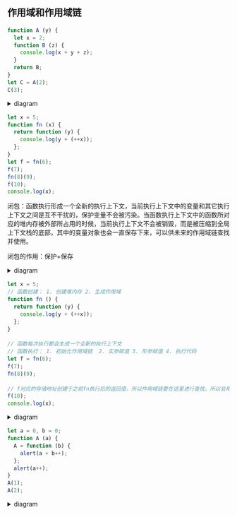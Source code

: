 ## 作用域和作用域链
```javascript
function A (y) {
  let x = 2;
  function B (z) {
    console.log(x + y + z);
  }
  return B;
}
let C = A(2);
C(3);
```
<details>
  <summary>diagram</summary>
  
  ```text
  // 第一步：创建全局上下文，并将其压入ECStack中
  ECStack = [
    // => 全局执行上下文
    EC(G) = {
      // => 全局变量对象
      VO(G): {
        ... // => 包含全局对象原有的属性
        x: 1,
        A: function(y) {...},
        A[[scope]]: VO(G) // 作用域为当前函数所在的变量对象
      }
    },
  ];
  // 第二步：执行函数A(2)
  ECStack = [
    // => A的执行上下文
    EC(A) = {
      // => 链表初始化为：AO(A) -> VO(G)
      [[scope]]:VO(G)
      scopeChain:<AO(A),AO[[scope]]>
      // => 创建函数A的活动对象
      AO(A): {
        arguments: {0:2,length:1},
        y:3,
        x:2,
        B: function B(z) {...}
        B[[scope]]: AO(A)
        this: window
      }
    },
    // => 全局执行上下文
    EC(G) = {
      // => 全局变量对象
      VO(G) = {
        ... // => 包含对象原有的属性
        x: 1,
        A: function(y) {...},
        A[[scope]]: VO(G) // => 创建函数的时候就确定了其作用域
        C: function B(z) {...}
      }
    }
  ]
  // 第三步： 执行B/C函数 C(3)
  ECStack = [
    EC(B) = {
      [[scope]]: AO(A)
      scopeChain: <AO(B),B[[scope]]>
      AO(B) = {
        arguments: {0:3,length:1,...},
        z: 3,
        this: window
      }
    },
    EC(A) = {
      [[scope]]: VO(G)
      scopeChain: <AO(A),A[[scope]]>
  
      AO(A) = {
        arguments: {0: 2,length:1,...},
        y: 2,
        x: 2,
        B: function B (z) {...},
        B[[scope]]: AO(A),
        this: window
      }
    },
    //=>全局执行上下文
    EC(G) = {
      //=>全局变量对象
      VO(G):{
        ... //=>包含全局对象原有的属性
        x: 1;
        A: function(y){...};
        A[[scope]]: VO(G); //=>创建函数的时候就确定了其作用域
        C: function B (z) {...}
      }
    }
  ]
  ```

  ![](https://raw.githubusercontent.com/wangkaiwd/drawing-bed/master/20200315162947.png)
</details>


```javascript
let x = 5;
function fn (x) {
  return function (y) {
    console.log(y + (++x));
  };
}
let f = fn(6);
f(7);
fn(8)(9);
f(10);
console.log(x);
```
闭包：函数执行形成一个全新的执行上下文，当前执行上下文中的变量和其它执行上下文之间是互不干扰的，保护变量不会被污染。当函数执行上下文中的函数所对应的堆内存被外部所占用的时候，当前执行上下文不会被销毁，而是被压缩到全局上下文栈的底部，其中的变量对象也会一直保存下来，可以供未来的作用域链查找并使用。

闭包的作用：保护+保存
<details>
  <summary>diagram</summary>
  
  ![](https://raw.githubusercontent.com/wangkaiwd/drawing-bed/master/20200323233304.png)
</details>

```javascript
let x = 5;
// 函数创建： 1. 创建堆内存 2. 生成作用域
function fn () {
  return function (y) {
    console.log(y + (++x));
  };
}

// 函数每次执行都会生成一个全新的执行上下文
// 函数执行： 1. 初始化作用域链  2. 实参赋值 3. 形参赋值 4. 执行代码
let f = fn(6);
f(7);
fn(8)(9);

// f对应的存储地址创建于之前fn执行后的返回值，所以作用域链要在这里进行查找，所以会用到前一次fn执行时的上下文环境
f(10);
console.log(x);
```
<details>
  <summary>diagram</summary>
  
  ![](https://raw.githubusercontent.com/wangkaiwd/drawing-bed/master/20200323235221.png)
</details>

```javascript
let a = 0, b = 0;
function A (a) {
  A = function (b) {
    alert(a + b++);
  };
  alert(a++);
}
A(1);
A(2);
```
<details>
  <summary>diagram</summary>
  
  ![](https://raw.githubusercontent.com/wangkaiwd/drawing-bed/master/20200323235409.png)
</details>
